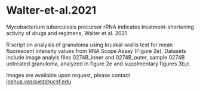 # Walter-et-al.2021
Mycobacterium tuberculosis precursor rRNA indicates treatment-shortening activity of drugs and regimens, Walter et al. 2021

R script on analysis of granuloma using kruskal-wallis test for mean fluorescent intensity values from RNA Scope Assay (Figure 2e). 
Datasets include image analyis files 0274B_inner and 0274B_outer, sample 0274B untreated granuloma, analyzed in figure 2e and supplmentary figures 3b,c.  

Images are available upon request, please contact joshua.vasquez@ucsf.edu
